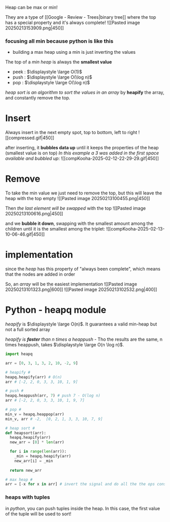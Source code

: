 Heap can be max or min!

They are a type of [[Google - Review - Trees|binary tree]] where the top has a special property and it's always complete!
![[Pasted image 20250213153909.png|450]]



### focusing all min because python is like this
- building a max heap using a min is just inverting the values

The top of a *min heap* is always the **smallest value**

- peek : $\displaystyle \large O(1)$ 
- push : $\displaystyle \large O(\log n)$ 
- pop : $\displaystyle \large O(\log n)$ 

*heap sort is an algorithm to sort the values in an array* by **heapify** the array, and constantly remove the top. 
# Insert
Always insert in the next empty spot, top to bottom, left to right
![[compressed.gif|450]]

after inserting, it **bubbles data up** until it keeps the properties of the heap (smallest value is on top)
*In this example a 3 was added in the first space available and bubbled up*:
![[compKooha-2025-02-12-22-29-29.gif|450]]


# Remove
To take the min value we just need to remove the top, but this will leave the heap with the top empty
![[Pasted image 20250213100455.png|450]]

Then *the last element will be swapped* with the top
![[Pasted image 20250213100616.png|450]]

and we **bubble it down**, swapping with the smallest amount among the children until it is the smallest among the triplet:
![[compKooha-2025-02-13-10-06-46.gif|450]]

# implementation
since the *heap* has this property of "always been complete", which means that the nodes are added in order

So, an *array* will be the easiest implementation
![[Pasted image 20250213101323.png|600]]
![[Pasted image 20250213102532.png|400]]

# Python - heapq module
*heapify* is $\displaystyle \large O(n)$. It guarantees a valid min-heap but not a full sorted array

*heapify is **faster** than n times a heappush* - Tho the results are the same, n times heappush, takes $\displaystyle \large O(n \log n)$.

```python
import heapq

arr = [0, 3, 1, 3, 2, 10, -2, 9]

# heapify #
heapq.heapify(arr) # O(n)
arr # [-2, 2, 0, 3, 3, 10, 1, 9]

# push #
heapq.heappush(arr, 7) # push 7 - O(log n)
arr # [-2, 2, 0, 3, 3, 10, 1, 9, 7]

# pop #
min_v = heapq.heappop(arr)
min_v, arr # -2,  [0, 2, 1, 3, 3, 10, 7, 9]

# heap sort #
def heapsort(arr):
  heapq.heapify(arr)
  new_arr = [0] * len(arr)

  for i in range(len(arr)):
    _min = heapq.heapify(arr)
    new_arr[i] = _min
  
  return new_arr

# max heap #
arr = [-x for x in arr] # invert the signal and do all the the ops considering the neg input
```

### heaps with tuples

in *python*, you can push tuples inside the heap. In this case, the first value of the tuple will be used to sort!